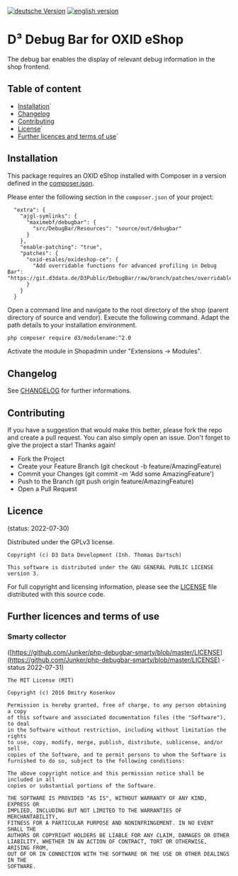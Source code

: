 [![deutsche Version](https://logos.oxidmodule.com/de2_xs.svg)](README.md)
[![english version](https://logos.oxidmodule.com/en2_xs.svg)](README.en.md)

# D³ Debug Bar for OXID eShop

The debug bar enables the display of relevant debug information in the shop frontend.

## Table of content

- [Installation](#installation)´
- [Changelog](#changelog)
- [Contributing](#contributing)
- [License](#license)´
- [Further licences and terms of use](#further-licences-and-terms-of-use)´

## Installation

This package requires an OXID eShop installed with Composer in a version defined in the [composer.json](composer.json).

Please enter the following section in the `composer.json` of your project:

```
  "extra": {
    "ajgl-symlinks": {
      "maximebf/debugbar": {
        "src/DebugBar/Resources": "source/out/debugbar"
      }
    },
    "enable-patching": "true",
    "patches": {
      "oxid-esales/oxideshop-ce": {
        "Add overridable functions for advanced profiling in Debug Bar": "https://git.d3data.de/D3Public/DebugBar/raw/branch/patches/overridablefunctions.patch"
      }
    }
  }
```

Open a command line and navigate to the root directory of the shop (parent directory of source and vendor). Execute the following command. Adapt the path details to your installation environment.


```bash
php composer require d3/modulename:^2.0
``` 

Activate the module in Shopadmin under "Extensions -> Modules".

## Changelog

See [CHANGELOG](CHANGELOG.md) for further informations.

## Contributing

If you have a suggestion that would make this better, please fork the repo and create a pull request. You can also simply open an issue. Don't forget to give the project a star! Thanks again!

- Fork the Project
- Create your Feature Branch (git checkout -b feature/AmazingFeature)
- Commit your Changes (git commit -m 'Add some AmazingFeature')
- Push to the Branch (git push origin feature/AmazingFeature)
- Open a Pull Request

## Licence
(status: 2022-07-30)

Distributed under the GPLv3 license.

```
Copyright (c) D3 Data Development (Inh. Thomas Dartsch)

This software is distributed under the GNU GENERAL PUBLIC LICENSE version 3.
```

For full copyright and licensing information, please see the [LICENSE](LICENSE.md) file distributed with this source code.

## Further licences and terms of use

### Smarty collector
([https://github.com/Junker/php-debugbar-smarty/blob/master/LICENSE](https://github.com/Junker/php-debugbar-smarty/blob/master/LICENSE) - status 2022-07-31)

```
The MIT License (MIT)

Copyright (c) 2016 Dmitry Kosenkov

Permission is hereby granted, free of charge, to any person obtaining a copy
of this software and associated documentation files (the "Software"), to deal
in the Software without restriction, including without limitation the rights
to use, copy, modify, merge, publish, distribute, sublicense, and/or sell
copies of the Software, and to permit persons to whom the Software is
furnished to do so, subject to the following conditions:

The above copyright notice and this permission notice shall be included in all
copies or substantial portions of the Software.

THE SOFTWARE IS PROVIDED "AS IS", WITHOUT WARRANTY OF ANY KIND, EXPRESS OR
IMPLIED, INCLUDING BUT NOT LIMITED TO THE WARRANTIES OF MERCHANTABILITY,
FITNESS FOR A PARTICULAR PURPOSE AND NONINFRINGEMENT. IN NO EVENT SHALL THE
AUTHORS OR COPYRIGHT HOLDERS BE LIABLE FOR ANY CLAIM, DAMAGES OR OTHER
LIABILITY, WHETHER IN AN ACTION OF CONTRACT, TORT OR OTHERWISE, ARISING FROM,
OUT OF OR IN CONNECTION WITH THE SOFTWARE OR THE USE OR OTHER DEALINGS IN THE
SOFTWARE.
```